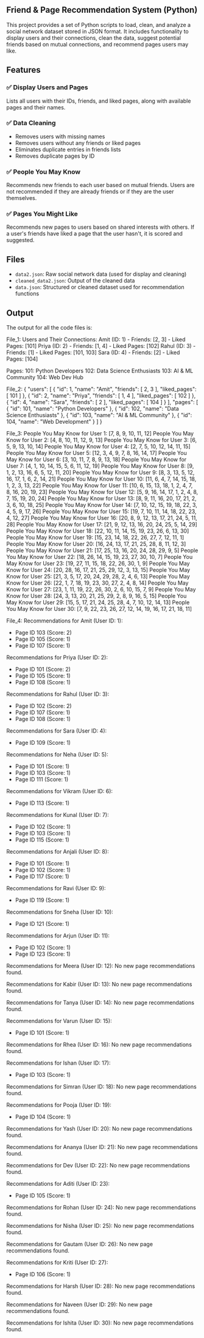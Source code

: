 ## Friend & Page Recommendation System (Python)
This project provides a set of Python scripts to load, clean, and analyze a social network dataset stored in JSON format. It includes functionality to display users and their connections, clean the data, suggest potential friends based on mutual connections, and recommend pages users may like.

## Features
### ✅ Display Users and Pages
Lists all users with their IDs, friends, and liked pages, along with available pages and their names.

### ✅ Data Cleaning
- Removes users with missing names
- Removes users without any friends or liked pages
- Eliminates duplicate entries in friends lists
- Removes duplicate pages by ID

### ✅ People You May Know
Recommends new friends to each user based on mutual friends. Users are not recommended if they are already friends or if they are the user themselves.

### ✅ Pages You Might Like
Recommends new pages to users based on shared interests with others. If a user's friends have liked a page that the user hasn't, it is scored and suggested.

## Files
- `data2.json`: Raw social network data (used for display and cleaning)
- `cleaned_data2.json`: Output of the cleaned data
- `data.json`: Structured or cleaned dataset used for recommendation functions

## Output
The output for all the code files is:

File_1:
Users and Their Connections:
Amit (ID: 1) - Friends: [2, 3] - Liked Pages: [101]
Priya (ID: 2) - Friends: [1, 4] - Liked Pages: [102]
Rahul (ID: 3) - Friends: [1] - Liked Pages: [101, 103]
Sara (ID: 4) - Friends: [2] - Liked Pages: [104]

Pages:
101: Python Developers
102: Data Science Enthusiasts
103: AI & ML Community
104: Web Dev Hub

File_2:
{
 "users": [
  {
   "id": 1,
   "name": "Amit",
   "friends": [
    2,
    3
   ],
   "liked_pages": [
    101
   ]
  },
  {
   "id": 2,
   "name": "Priya",
   "friends": [
    1,
    4
   ],
   "liked_pages": [
    102
   ]
  },
  {
   "id": 4,
   "name": "Sara",
   "friends": [
    2
   ],
   "liked_pages": [
    104
   ]
  }
 ],
 "pages": [
  {
   "id": 101,
   "name": "Python Developers"
  },
  {
   "id": 102,
   "name": "Data Science Enthusiasts"
  },
  {
   "id": 103,
   "name": "AI & ML Community"
  },
  {
   "id": 104,
   "name": "Web Development"
  }
 ]
}

File_3:
People You May Know for User 1: [7, 8, 9, 10, 11, 12]
People You May Know for User 2: [4, 8, 10, 11, 12, 9, 13]
People You May Know for User 3: [6, 5, 9, 13, 10, 14]
People You May Know for User 4: [2, 7, 5, 10, 12, 14, 11, 15]
People You May Know for User 5: [12, 3, 4, 9, 7, 8, 16, 14, 17]
People You May Know for User 6: [3, 10, 11, 7, 8, 9, 13, 18]
People You May Know for User 7: [4, 1, 10, 14, 15, 5, 6, 11, 12, 19]
People You May Know for User 8: [9, 1, 2, 13, 16, 6, 5, 12, 11, 20]
People You May Know for User 9: [8, 3, 13, 5, 12, 16, 17, 1, 6, 2, 14, 21]
People You May Know for User 10: [11, 6, 4, 7, 14, 15, 18, 1, 2, 3, 13, 22]
People You May Know for User 11: [10, 6, 15, 13, 18, 1, 2, 4, 7, 8, 16, 20, 19, 23]
People You May Know for User 12: [5, 9, 16, 14, 17, 1, 2, 4, 8, 7, 15, 19, 20, 24]
People You May Know for User 13: [8, 9, 11, 16, 20, 17, 21, 2, 3, 6, 10, 18, 25]
People You May Know for User 14: [7, 10, 12, 15, 19, 18, 22, 3, 4, 5, 9, 17, 26]
People You May Know for User 15: [19, 7, 10, 11, 14, 18, 22, 23, 4, 12, 27]
People You May Know for User 16: [20, 8, 9, 12, 13, 17, 21, 24, 5, 11, 28]
People You May Know for User 17: [21, 9, 12, 13, 16, 20, 24, 25, 5, 14, 29]
People You May Know for User 18: [22, 10, 11, 14, 15, 19, 23, 26, 6, 13, 30]
People You May Know for User 19: [15, 23, 14, 18, 22, 26, 27, 7, 12, 11, 1]
People You May Know for User 20: [16, 24, 13, 17, 21, 25, 28, 8, 11, 12, 3]
People You May Know for User 21: [17, 25, 13, 16, 20, 24, 28, 29, 9, 5]
People You May Know for User 22: [18, 26, 14, 15, 19, 23, 27, 30, 10, 7]
People You May Know for User 23: [19, 27, 11, 15, 18, 22, 26, 30, 1, 9]
People You May Know for User 24: [20, 28, 16, 17, 21, 25, 29, 12, 3, 13, 15]
People You May Know for User 25: [21, 3, 5, 17, 20, 24, 29, 28, 2, 4, 6, 13]
People You May Know for User 26: [22, 1, 7, 18, 19, 23, 30, 27, 2, 4, 8, 14]
People You May Know for User 27: [23, 1, 11, 19, 22, 26, 30, 2, 6, 10, 15, 7, 9]
People You May Know for User 28: [24, 3, 13, 20, 21, 25, 29, 2, 8, 9, 16, 5, 15]
People You May Know for User 29: [15, 5, 17, 21, 24, 25, 28, 4, 7, 10, 12, 14, 13]
People You May Know for User 30: [7, 9, 22, 23, 26, 27, 12, 14, 19, 16, 17, 21, 18, 11]

File_4:
Recommendations for Amit (User ID: 1):
  - Page ID 103 (Score: 2)
  - Page ID 105 (Score: 1)
  - Page ID 107 (Score: 1)

Recommendations for Priya (User ID: 2):
  - Page ID 101 (Score: 2)
  - Page ID 105 (Score: 1)
  - Page ID 108 (Score: 1)

Recommendations for Rahul (User ID: 3):
  - Page ID 102 (Score: 2)
  - Page ID 107 (Score: 1)
  - Page ID 108 (Score: 1)

Recommendations for Sara (User ID: 4):
  - Page ID 109 (Score: 1)

Recommendations for Neha (User ID: 5):
  - Page ID 101 (Score: 1)
  - Page ID 103 (Score: 1)
  - Page ID 111 (Score: 1)

Recommendations for Vikram (User ID: 6):
  - Page ID 113 (Score: 1)

Recommendations for Kunal (User ID: 7):
  - Page ID 102 (Score: 1)
  - Page ID 103 (Score: 1)
  - Page ID 115 (Score: 1)

Recommendations for Anjali (User ID: 8):
  - Page ID 101 (Score: 1)
  - Page ID 102 (Score: 1)
  - Page ID 117 (Score: 1)

Recommendations for Ravi (User ID: 9):
  - Page ID 119 (Score: 1)

Recommendations for Sneha (User ID: 10):
  - Page ID 121 (Score: 1)

Recommendations for Arjun (User ID: 11):
  - Page ID 102 (Score: 1)
  - Page ID 123 (Score: 1)

Recommendations for Meera (User ID: 12):
  No new page recommendations found.

Recommendations for Kabir (User ID: 13):
  No new page recommendations found.

Recommendations for Tanya (User ID: 14):
  No new page recommendations found.

Recommendations for Varun (User ID: 15):
  - Page ID 101 (Score: 1)

Recommendations for Rhea (User ID: 16):
  No new page recommendations found.

Recommendations for Ishan (User ID: 17):
  - Page ID 103 (Score: 1)

Recommendations for Simran (User ID: 18):
  No new page recommendations found.

Recommendations for Pooja (User ID: 19):
  - Page ID 104 (Score: 1)

Recommendations for Yash (User ID: 20):
  No new page recommendations found.

Recommendations for Ananya (User ID: 21):
  No new page recommendations found.

Recommendations for Dev (User ID: 22):
  No new page recommendations found.

Recommendations for Aditi (User ID: 23):
  - Page ID 105 (Score: 1)

Recommendations for Rohan (User ID: 24):
  No new page recommendations found.

Recommendations for Nisha (User ID: 25):
  No new page recommendations found.

Recommendations for Gautam (User ID: 26):
  No new page recommendations found.

Recommendations for Kriti (User ID: 27):
  - Page ID 106 (Score: 1)

Recommendations for Harsh (User ID: 28):
  No new page recommendations found.

Recommendations for Naveen (User ID: 29):
  No new page recommendations found.

Recommendations for Ishita (User ID: 30):
  No new page recommendations found.
